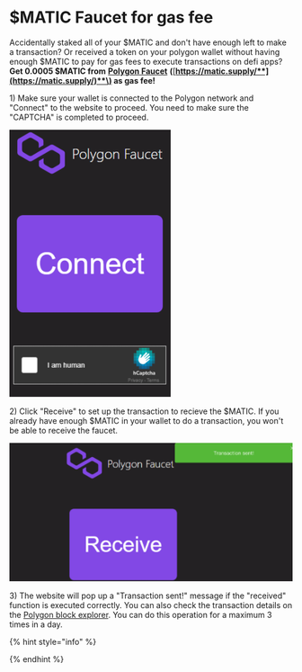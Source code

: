 # $MATIC Faucet for gas fee

Accidentally staked all of your $MATIC and don't have enough left to make a transaction? Or received a token on your polygon wallet without having enough $MATIC to pay for gas fees to execute transactions on defi apps? **Get 0.0005 $MATIC from** [**Polygon Faucet**](https://matic.supply/) **\(**[**https://matic.supply/**](https://matic.supply/)**\) as gas fee!**

1\) Make sure your wallet is connected to the Polygon network and "Connect" to the website to proceed. You need to make sure the "CAPTCHA" is completed to proceed.

![](../../.gitbook/assets/image%20%2810%29.png)

2\) Click "Receive" to set up the transaction to recieve the $MATIC. If you already have enough $MATIC  in your wallet to do a transaction, you won't be able to receive the faucet.

![](../../.gitbook/assets/image%20%2818%29.png)



3\) The website will pop up a "Transaction sent!" message if the "received" function is executed correctly. You can also check the transaction details on the [Polygon block explorer](https://explorer.matic.network/). You can do this operation for a maximum 3 times in a day. 

{% hint style="info" %}

{% endhint %}

